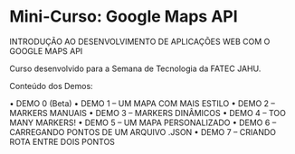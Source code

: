 Mini-Curso: Google Maps API
============================


INTRODUÇÃO AO DESENVOLVIMENTO DE APLICAÇÕES WEB COM O GOOGLE MAPS API

Curso desenvolvido para a Semana de Tecnologia da FATEC JAHU.

Conteúdo dos Demos:

•	DEMO 0 (Beta)
•	DEMO 1 – UM MAPA COM MAIS ESTILO
•	DEMO 2 – MARKERS MANUAIS
•	DEMO 3 – MARKERS DINÂMICOS
•	DEMO 4 – TOO MANY MARKERS!
•	DEMO 5 – UM MAPA PERSONALIZADO
•	DEMO 6 – CARREGANDO PONTOS DE UM ARQUIVO .JSON
•	DEMO 7 – CRIANDO ROTA ENTRE DOIS PONTOS




